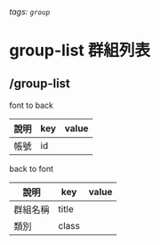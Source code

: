 ###### tags: `group`
# group-list 群組列表
## /group-list
font to back

| 說明     | key     | value |
| -------- | ------- | ----- |
| 帳號     | id      |       |


back to font

| 說明         | key     | value |
| ------------ | ------- | ----- |
| 群組名稱 | title    |       |
| 類別     | class    |       |